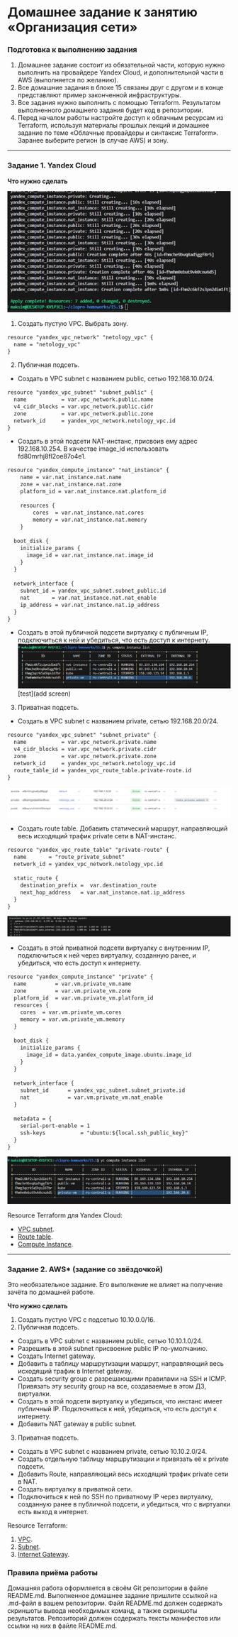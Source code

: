 # Домашнее задание к занятию «Организация сети»

### Подготовка к выполнению задания

1. Домашнее задание состоит из обязательной части, которую нужно выполнить на провайдере Yandex Cloud, и дополнительной части в AWS (выполняется по желанию). 
2. Все домашние задания в блоке 15 связаны друг с другом и в конце представляют пример законченной инфраструктуры.  
3. Все задания нужно выполнить с помощью Terraform. Результатом выполненного домашнего задания будет код в репозитории. 
4. Перед началом работы настройте доступ к облачным ресурсам из Terraform, используя материалы прошлых лекций и домашнее задание по теме «Облачные провайдеры и синтаксис Terraform». Заранее выберите регион (в случае AWS) и зону.

---
### Задание 1. Yandex Cloud 

**Что нужно сделать**

![test](https://github.com/chinchanchonTom/clopro-homeworks/blob/main/15.1/img/Screenshot_1.png)  



1. Создать пустую VPC. Выбрать зону.

```
resource "yandex_vpc_network" "netology_vpc" {
  name = "netology_vpc"
}

```

2. Публичная подсеть.

 - Создать в VPC subnet с названием public, сетью 192.168.10.0/24.
```
resource "yandex_vpc_subnet" "subnet_public" {
  name           = var.vpc_network.public.name
  v4_cidr_blocks = var.vpc_network.public.cidr
  zone           = var.vpc_network.public.zone
  network_id     = yandex_vpc_network.netology_vpc.id
}

```

 - Создать в этой подсети NAT-инстанс, присвоив ему адрес 192.168.10.254. В качестве image_id использовать fd80mrhj8fl2oe87o4e1.

```
resource "yandex_compute_instance" "nat_instance" {
    name = var.nat_instance.nat.name
    zone = var.nat_instance.nat.zone
    platform_id = var.nat_instance.nat.platform_id

    resources {
        cores  = var.nat_instance.nat.cores
        memory = var.nat_instance.nat.memory
    }
  
  boot_disk {
    initialize_params {
      image_id = var.nat_instance.nat.image_id
    }
  }

  network_interface {
    subnet_id = yandex_vpc_subnet.subnet_public.id
    nat       = var.nat_instance.nat.nat_enable
    ip_address = var.nat_instance.nat.ip_address 
  }
}

```

 - Создать в этой публичной подсети виртуалку с публичным IP, подключиться к ней и убедиться, что есть доступ к интернету.
![test](https://github.com/chinchanchonTom/clopro-homeworks/blob/main/15.1/img/Screenshot_7.png)  
[test](add screen)   

3. Приватная подсеть.
 - Создать в VPC subnet с названием private, сетью 192.168.20.0/24.
```
resource "yandex_vpc_subnet" "subnet_private" {
  name           = var.vpc_network.private.name
  v4_cidr_blocks = var.vpc_network.private.cidr
  zone           = var.vpc_network.private.zone
  network_id     = yandex_vpc_network.netology_vpc.id
  route_table_id = yandex_vpc_route_table.private-route.id
}
```
![test](https://github.com/chinchanchonTom/clopro-homeworks/blob/main/15.1/img/Screenshot_4.png)  


 - Создать route table. Добавить статический маршрут, направляющий весь исходящий трафик private сети в NAT-инстанс.

```
resource "yandex_vpc_route_table" "private-route" {
  name       = "route_private_subnet"
  network_id = yandex_vpc_network.netology_vpc.id

  static_route {
    destination_prefix =  var.destination_route
    next_hop_address   = var.nat_instance.nat.ip_address
  }
}
```
![test](https://github.com/chinchanchonTom/clopro-homeworks/blob/main/15.1/img/Screenshot_6.png)  


 - Создать в этой приватной подсети виртуалку с внутренним IP, подключиться к ней через виртуалку, созданную ранее, и убедиться, что есть доступ к интернету.
```
resource "yandex_compute_instance" "private" {
  name         = var.vm.private_vm.name
  zone         = var.vm.private_vm.zone
  platform_id  = var.vm.private_vm.platform_id
  resources {
    cores  = var.vm.private_vm.cores
    memory = var.vm.private_vm.memory
  }

  boot_disk {
    initialize_params {
      image_id = data.yandex_compute_image.ubuntu.image_id
    }
  }

  network_interface {
    subnet_id      = yandex_vpc_subnet.subnet_private.id
    nat            = var.vm.private_vm.nat_enable
  }

  metadata = {
    serial-port-enable = 1
    ssh-keys           = "ubuntu:${local.ssh_public_key}"
  }
}

```

![test](https://github.com/chinchanchonTom/clopro-homeworks/blob/main/15.1/img/Screenshot_7.png)  


Resource Terraform для Yandex Cloud:

- [VPC subnet](https://registry.terraform.io/providers/yandex-cloud/yandex/latest/docs/resources/vpc_subnet).
- [Route table](https://registry.terraform.io/providers/yandex-cloud/yandex/latest/docs/resources/vpc_route_table).
- [Compute Instance](https://registry.terraform.io/providers/yandex-cloud/yandex/latest/docs/resources/compute_instance).

---
### Задание 2. AWS* (задание со звёздочкой)

Это необязательное задание. Его выполнение не влияет на получение зачёта по домашней работе.

**Что нужно сделать**

1. Создать пустую VPC с подсетью 10.10.0.0/16.
2. Публичная подсеть.

 - Создать в VPC subnet с названием public, сетью 10.10.1.0/24.
 - Разрешить в этой subnet присвоение public IP по-умолчанию.
 - Создать Internet gateway.
 - Добавить в таблицу маршрутизации маршрут, направляющий весь исходящий трафик в Internet gateway.
 - Создать security group с разрешающими правилами на SSH и ICMP. Привязать эту security group на все, создаваемые в этом ДЗ, виртуалки.
 - Создать в этой подсети виртуалку и убедиться, что инстанс имеет публичный IP. Подключиться к ней, убедиться, что есть доступ к интернету.
 - Добавить NAT gateway в public subnet.
3. Приватная подсеть.
 - Создать в VPC subnet с названием private, сетью 10.10.2.0/24.
 - Создать отдельную таблицу маршрутизации и привязать её к private подсети.
 - Добавить Route, направляющий весь исходящий трафик private сети в NAT.
 - Создать виртуалку в приватной сети.
 - Подключиться к ней по SSH по приватному IP через виртуалку, созданную ранее в публичной подсети, и убедиться, что с виртуалки есть выход в интернет.

Resource Terraform:

1. [VPC](https://registry.terraform.io/providers/hashicorp/aws/latest/docs/resources/vpc).
1. [Subnet](https://registry.terraform.io/providers/hashicorp/aws/latest/docs/resources/subnet).
1. [Internet Gateway](https://registry.terraform.io/providers/hashicorp/aws/latest/docs/resources/internet_gateway).

### Правила приёма работы

Домашняя работа оформляется в своём Git репозитории в файле README.md. Выполненное домашнее задание пришлите ссылкой на .md-файл в вашем репозитории.
Файл README.md должен содержать скриншоты вывода необходимых команд, а также скриншоты результатов.
Репозиторий должен содержать тексты манифестов или ссылки на них в файле README.md.
